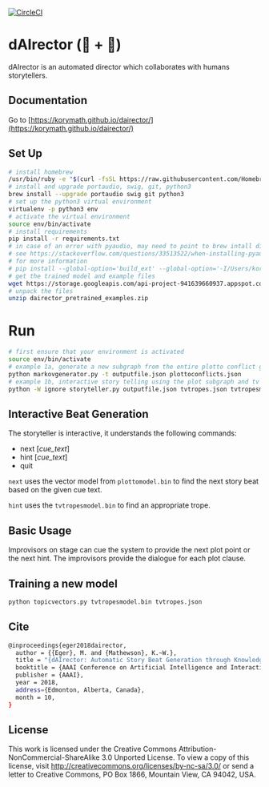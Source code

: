 [![CircleCI](https://circleci.com/gh/korymath/dairector/tree/master.svg?style=svg)](https://circleci.com/gh/korymath/dairector/tree/master)

# dAIrector (🤖 + 📖)

dAIrector is an automated director which collaborates with humans storytellers.

## Documentation
Go to [https://korymath.github.io/dairector/](https://korymath.github.io/dairector/)

## Set Up

```sh
# install homebrew
/usr/bin/ruby -e "$(curl -fsSL https://raw.githubusercontent.com/Homebrew/install/master/install)"
# install and upgrade portaudio, swig, git, python3
brew install --upgrade portaudio swig git python3
# set up the python3 virtual environment
virtualenv -p python3 env
# activate the virtual environment
source env/bin/activate
# install requirements
pip install -r requirements.txt
# in case of an error with pyaudio, may need to point to brew intall directly
# see https://stackoverflow.com/questions/33513522/when-installing-pyaudio-pip-cannot-find-portaudio-h-in-usr-local-include 
# for more information
# pip install --global-option='build_ext' --global-option='-I/Users/korymath/homebrew/Cellar/portaudio/19.6.0/include' --global-option='-L/Users/korymath/homebrew/Cellar/portaudio/19.6.0/lib' pyaudio
# get the trained model and example files
wget https://storage.googleapis.com/api-project-941639660937.appspot.com/dairector_pretrained_examples.zip
# unpack the files
unzip dairector_pretrained_examples.zip
```

# Run

```sh
# first ensure that your environment is activated
source env/bin/activate
# example 1a, generate a new subgraph from the entire plotto conflict graph
python markovgenerator.py -t outputfile.json plottoconflicts.json
# example 1b, interactive story telling using the plot subgraph and tv tropes hints
python -W ignore storyteller.py outputfile.json tvtropes.json tvtropesmodel.bin plottomodel.bin
```

## Interactive Beat Generation

The storyteller is interactive, it understands the following commands:
* next [*cue_text*]
* hint [*cue_text*]
* quit

`next` uses the vector model from `plottomodel.bin` to find the next story beat based on the given cue text.

`hint` uses the `tvtropesmodel.bin` to find an appropriate trope.

## Basic Usage
Improvisors on stage can cue the system to provide the next plot point or the next hint.
The improvisors provide the dialogue for each plot clause.

## Training a new model
```sh
python topicvectors.py tvtropesmodel.bin tvtropes.json
```

## Cite

```sh
@inproceedings{eger2018dairector,
  author = {{Eger}, M. and {Mathewson}, K.~W.},
  title = "{dAIrector: Automatic Story Beat Generation through Knowledge Synthesis}",
  booktitle = {AAAI Conference on Artificial Intelligence and Interactive Digital Entertainment (AIIDE18), Joint Workshop on Intelligent Narrative Technologies and Intelligent Cinematography and Editing},
  publisher = {AAAI},
  year = 2018,
  address={Edmonton, Alberta, Canada},
  month = 10,
}
```

## License

This work is licensed under the Creative Commons Attribution-NonCommercial-ShareAlike 3.0 Unported License. To view a copy of this license, visit http://creativecommons.org/licenses/by-nc-sa/3.0/ or send a letter to Creative Commons, PO Box 1866, Mountain View, CA 94042, USA.